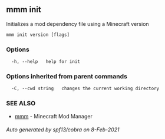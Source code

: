 ## mmm init

Initializes a mod dependency file using a Minecraft version

```
mmm init version [flags]
```

### Options

```
  -h, --help   help for init
```

### Options inherited from parent commands

```
  -C, --cwd string   changes the current working directory
```

### SEE ALSO

* [mmm](mmm.md)	 - Minecraft Mod Manager

###### Auto generated by spf13/cobra on 8-Feb-2021
